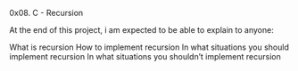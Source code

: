 0x08. C - Recursion

At the end of this project, i am expected to be able to explain to anyone:

What is recursion
How to implement recursion
In what situations you should implement recursion
In what situations you shouldn’t implement recursion